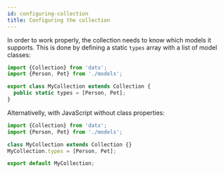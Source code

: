 ```yaml
---
id: configuring-collection
title: Configuring the collection
---
```


In order to work properly, the collection needs to know which models it supports. This is done by defining a static `types` array with a list of model classes:

```typescript
import {Collection} from 'datx';
import {Person, Pet} from './models';

export class MyCollection extends Collection {
  public static types = [Person, Pet];
}
```

Alternativelly, with JavaScript without class properties:

```javascript
import {Collection} from 'datx';
import {Person, Pet} from './models';

class MyCollection extends Collection {}
MyCollection.types = [Person, Pet];

export default MyCollection;
```